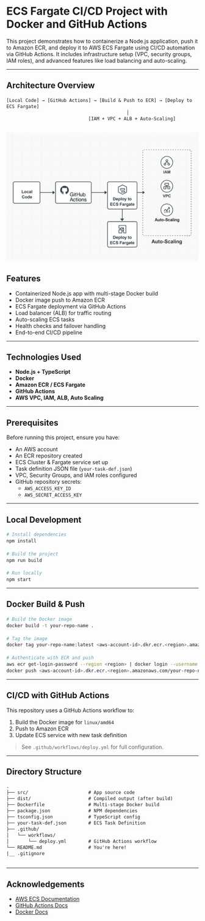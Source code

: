#  ECS Fargate CI/CD Project with Docker and GitHub Actions

This project demonstrates how to containerize a Node.js application, push it to Amazon ECR, and deploy it to AWS ECS Fargate using CI/CD automation via GitHub Actions. It includes infrastructure setup (VPC, security groups, IAM roles), and advanced features like load balancing and auto-scaling.

---

## Architecture Overview

```
[Local Code] → [GitHub Actions] → [Build & Push to ECR] → [Deploy to ECS Fargate]
                                            │
                              [IAM + VPC + ALB + Auto-Scaling]
```

![Project Architecture](Project%20Architecture.png)
---

## Features

- Containerized Node.js app with multi-stage Docker build
- Docker image push to Amazon ECR
- ECS Fargate deployment via GitHub Actions
- Load balancer (ALB) for traffic routing
- Auto-scaling ECS tasks
- Health checks and failover handling
- End-to-end CI/CD pipeline

---

##  Technologies Used

- **Node.js + TypeScript**
- **Docker**
- **Amazon ECR / ECS Fargate**
- **GitHub Actions**
- **AWS VPC, IAM, ALB, Auto Scaling**

---

##  Prerequisites

Before running this project, ensure you have:

- An AWS account
- An ECR repository created
- ECS Cluster & Fargate service set up
- Task definition JSON file (`your-task-def.json`)
- VPC, Security Groups, and IAM roles configured
- GitHub repository secrets:
  - `AWS_ACCESS_KEY_ID`
  - `AWS_SECRET_ACCESS_KEY`

---

##  Local Development

```bash
# Install dependencies
npm install

# Build the project
npm run build

# Run locally
npm start
```

---

## Docker Build & Push

```bash
# Build the Docker image
docker build -t your-repo-name .

# Tag the image
docker tag your-repo-name:latest <aws-account-id>.dkr.ecr.<region>.amazonaws.com/your-repo-name:latest

# Authenticate with ECR and push
aws ecr get-login-password --region <region> | docker login --username AWS --password-stdin <account-id>.dkr.ecr.<region>.amazonaws.com
docker push <aws-account-id>.dkr.ecr.<region>.amazonaws.com/your-repo-name:latest
```

---

## CI/CD with GitHub Actions

This repository uses a GitHub Actions workflow to:

1. Build the Docker image for `linux/amd64`
2. Push to Amazon ECR
3. Update ECS service with new task definition

> See `.github/workflows/deploy.yml` for full configuration.

---

##  Directory Structure

```
.
├── src/                      # App source code
├── dist/                     # Compiled output (after build)
├── Dockerfile                # Multi-stage Docker build
├── package.json              # NPM dependencies
├── tsconfig.json             # TypeScript config
├── your-task-def.json        # ECS Task Definition
├── .github/
│   └── workflows/
│       └── deploy.yml        # GitHub Actions workflow
└── README.md                 # You're here!
|__ .gitignore


```

---

## Acknowledgements

- [AWS ECS Documentation](https://docs.aws.amazon.com/ecs/)
- [GitHub Actions Docs](https://docs.github.com/en/actions)
- [Docker Docs](https://docs.docker.com/)
